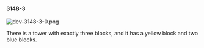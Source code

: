 #### 3148-3
![dev-3148-3-0.png](https://github.com/lil-lab/nlvr/raw/master/nlvr/dev/images/2/dev-3148-3-0.png "dev-3148-3-0.png")

There is a tower with exactly three blocks, and it has a yellow block and two blue blocks.